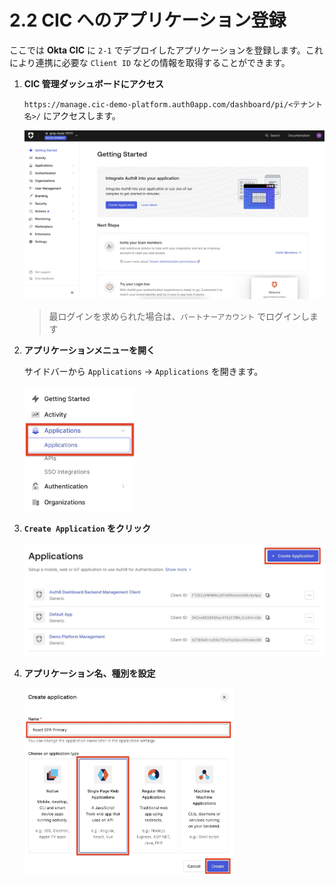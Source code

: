 # 2.2 CIC へのアプリケーション登録

ここでは **Okta CIC** に `2-1` でデプロイしたアプリケーションを登録します。これにより連携に必要な `Client ID` などの情報を取得することができます。

1. **CIC 管理ダッシュボードにアクセス**

    `https://manage.cic-demo-platform.auth0app.com/dashboard/pi/<テナント名>/` にアクセスします。

    <img src="../pics/cic-handson-1-9.jpg?raw=true" style="max-height: 400px;" />

    > 最ログインを求められた場合は、`パートナーアカウント` でログインします

1. **アプリケーションメニューを開く**

    サイドバーから `Applications` -> `Applications` を開きます。

    <img src="../pics/cic-handson-2-2.jpg?raw=true" style="max-height: 200px;" />

1. **`Create Application` をクリック**

    <img src="../pics/cic-handson-2-3.jpg?raw=true" style="max-height: 200px;" />

1. **アプリケーション名、種別を設定**

    <img src="../pics/cic-handson-2-4.jpg?raw=true" style="max-height: 300px;" />
